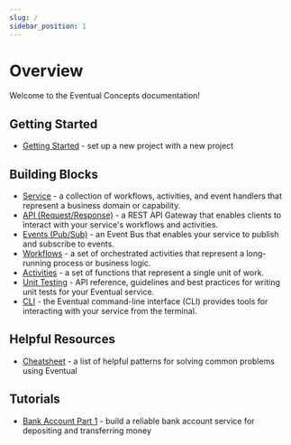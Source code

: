 ```yaml
---
slug: /
sidebar_position: 1
---
```


# Overview

Welcome to the Eventual Concepts documentation!

## Getting Started

- [Getting Started](./getting-started.md) - set up a new project with a new project

## Building Blocks

- [Service](./guide/service.md) - a collection of workflows, activities, and event handlers that represent a business domain or capability.
- [API (Request/Response)](./guide/api.md) - a REST API Gateway that enables clients to interact with your service's workflows and activities.
- [Events (Pub/Sub)](./guide/event.md) - an Event Bus that enables your service to publish and subscribe to events.
- [Workflows](./guide/workflow.md) - a set of orchestrated activities that represent a long-running process or business logic.
- [Activities](./guide/activity.md) - a set of functions that represent a single unit of work.
- [Unit Testing](./guide/unit-testing.md) - API reference, guidelines and best practices for writing unit tests for your Eventual service.
- [CLI](./guide/cli.md) - the Eventual command-line interface (CLI) provides tools for interacting with your service from the terminal.

## Helpful Resources

- [Cheatsheet](./cheatsheet.md) - a list of helpful patterns for solving common problems using Eventual

## Tutorials

- [Bank Account Part 1](./tutorial/bank-account.md) - build a reliable bank account service for depositing and transferring money
